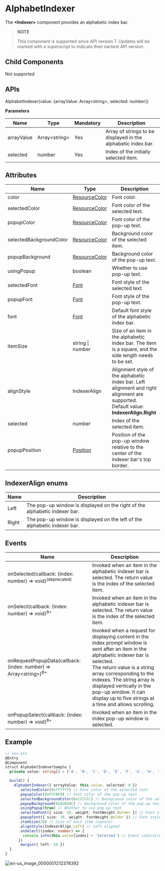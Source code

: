 # AlphabetIndexer

The **\<Indexer>** component provides an alphabetic index bar.

>  **NOTE**
>
>  This component is supported since API version 7. Updates will be marked with a superscript to indicate their earliest API version.


## Child Components

Not supported


## APIs

AlphabetIndexer(value: {arrayValue: Array&lt;string&gt;, selected: number})

**Parameters**

| Name| Type| Mandatory| Description|
| -------- | -------- | -------- | -------- |
| arrayValue | Array&lt;string&gt; | Yes| Array of strings to be displayed in the alphabetic index bar.|
| selected   | number              | Yes   | Index of the initially selected item.    |

## Attributes

| Name                 | Type    | Description                                                             |
| ----------------------- | --------------- | ----------------------------------------------------------- |
| color                   | [ResourceColor](ts-types.md#resourcecolor8)      | Font color.                          |
| selectedColor           | [ResourceColor](ts-types.md#resourcecolor8)    | Font color of the selected text.                          |
| popupColor              | [ResourceColor](ts-types.md#resourcecolor8)       | Font color of the pop-up text.                        |
| selectedBackgroundColor | [ResourceColor](ts-types.md#resourcecolor8)      | Background color of the selected item.                          |
| popupBackground         | [ResourceColor](ts-types.md#resourcecolor8)       | Background color of the pop-up text.                           |
| usingPopup              | boolean                                  | Whether to use pop-up text.                        |
| selectedFont            | [Font](ts-types.md#font) | Font style of the selected text.                          |
| popupFont               | [Font](ts-types.md#font) | Font style of the pop-up text.                        |
| font                    | [Font](ts-types.md#font) | Default font style of the alphabetic index bar.                     |
| itemSize                | string \| number            | Size of an item in the alphabetic index bar. The item is a square, and the side length needs to be set.      |
| alignStyle              | IndexerAlign                             | Alignment style of the alphabetic index bar. Left alignment and right alignment are supported.<br>Default value: **IndexerAlign.Right**|
| selected | number | Index of the selected item.|
| popupPosition | [Position](ts-types.md#position8) | Position of the pop-up window relative to the center of the indexer bar's top border.|

## IndexerAlign enums

| Name| Description|
| -------- | -------- |
| Left | The pop-up window is displayed on the right of the alphabetic indexer bar.|
| Right | The pop-up window is displayed on the left of the alphabetic indexer bar.|

## Events

| Name| Description|
| -------- | -------- |
| onSelected(callback: (index: number) =&gt; void)<sup>(deprecated)</sup> | Invoked when an item in the alphabetic indexer bar is selected. The return value is the index of the selected item.                                |
| onSelect(callback: (index: number) =&gt; void)<sup>8+</sup> | Invoked when an item in the alphabetic indexer bar is selected. The return value is the index of the selected item.                                |
| onRequestPopupData(callback: (index: number) =&gt; Array&lt;string&gt;)<sup>8+</sup> | Invoked when a request for displaying content in the index prompt window is sent after an item in the alphabetic indexer bar is selected.<br>The return value is a string array corresponding to the indexes. The string array is displayed vertically in the pop-up window. It can display up to five strings at a time and allows scrolling.|
| onPopupSelect(callback: (index: number) =&gt; void)<sup>8+</sup> | Invoked when an item in the index pop-up window is selected.                           |


## Example

```ts
// xxx.ets
@Entry
@Component
struct AlphabetIndexerSample {
  private value: string[] = ['A', 'B', 'C', 'D', 'E', 'F', 'G', 'H', 'I', 'J', 'K', 'L', 'M', 'N', 'O', 'P', 'Q', 'R', 'S', 'T', 'U', 'V', 'W', 'X', 'Y', 'Z']

  build() {
    AlphabetIndexer({ arrayValue: this.value, selected: 0 })
      .selectedColor(0xffffff) // Font color of the selected text
      .popupColor(0xFFFAF0) // Font color of the pop-up text
      .selectedBackgroundColor(0xCCCCCC) // Background color of the selected text
      .popupBackground(0xD2B48C) // Background color of the pop-up text
      .usingPopup(true) // Whether to use pop-up text
      .selectedFont({ size: 16, weight: FontWeight.Bolder }) // Font style of the selected text
      .popupFont({ size: 30, weight: FontWeight.Bolder }) // Font style of the pop-up text
      .itemSize(28) // Size of each item (square)
      .alignStyle(IndexerAlign.Left) // Left aligned
      .onSelect((index: number) => {
        console.info(this.value[index] + 'Selected') // Event indicating that an item is selected
      })
      .margin({ left: 50 })
  }
}
```

![en-us_image_0000001212378392](figures/en-us_image_0000001212378392.gif)
